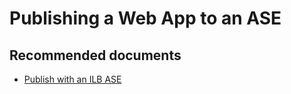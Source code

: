 <properties
	pageTitle="Publishing a Web App to an ASE"
	description="Publishing a Web App to an ASE"
	service="microsoft.ase"
	resource="ase"
	authors="shrahman"
	displayOrder=""
	selfHelpType="generic"
	supportTopicIds="32608416"
	resourceTags=""
	productPesIds="16533"
	cloudEnvironments="public, Fairfax, usnat, ussec"
	articleId="0c555506-0009-4f81-b38f-7f6abc8b1026"
	ownershipId="Compute_AppService"
/>

# Publishing a Web App to an ASE

## **Recommended documents**
* [Publish with an ILB ASE](https://docs.microsoft.com/azure/app-service/environment/create-ilb-ase#publish-with-an-ilb-ase)